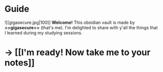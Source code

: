 # Guide
![[gigasecure.jpg|100]]
**Welcome!** 
This obsidian vault is made by **==gigasecure==** (that's me). I'm delighted to share with y'all the things that I learned during my studying sessions. 
# -> [[I'm ready! Now take me to your notes]]





